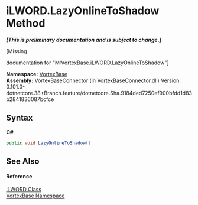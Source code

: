 # iLWORD.LazyOnlineToShadow Method 
 _**\[This is preliminary documentation and is subject to change.\]**_

\[Missing <summary> documentation for "M:VortexBase.iLWORD.LazyOnlineToShadow"\]

**Namespace:**&nbsp;<a href="N_VortexBase.md">VortexBase</a><br />**Assembly:**&nbsp;VortexBaseConnector (in VortexBaseConnector.dll) Version: 0.101.0-dotnetcore.38+Branch.feature/dotnetcore.Sha.9184ded7250ef900bfdd1d83b2841836087bcfce

## Syntax

**C#**<br />
``` C#
public void LazyOnlineToShadow()
```


## See Also


#### Reference
<a href="T_VortexBase_iLWORD.md">iLWORD Class</a><br /><a href="N_VortexBase.md">VortexBase Namespace</a><br />